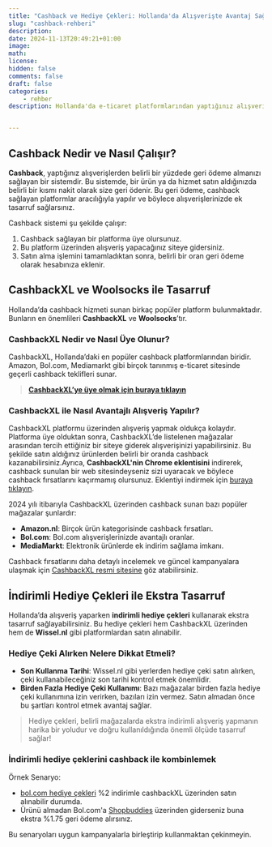 ```yaml
---
title: "Cashback ve Hediye Çekleri: Hollanda'da Alışverişte Avantaj Sağlama Rehberi"
slug: "cashback-rehberi"
description: 
date: 2024-11-13T20:49:21+01:00
image: 
math: 
license: 
hidden: false
comments: false
draft: false
categories:
    - rehber
description: Hollanda'da e-ticaret platformlarından yaptığınız alışverişlerde belirli bir yüzdede geri ödeme alabileceğinizi biliyor muydunuz? Gelin birlikte bu işin detaylarına göz atalım.


---
```


## Cashback Nedir ve Nasıl Çalışır?
**Cashback**, yaptığınız alışverişlerden belirli bir yüzdede geri ödeme almanızı sağlayan bir sistemdir. Bu sistemde, bir ürün ya da hizmet satın aldığınızda belirli bir kısmı nakit olarak size geri ödenir. Bu geri ödeme, cashback sağlayan platformlar aracılığıyla yapılır ve böylece alışverişlerinizde ek tasarruf sağlarsınız.

Cashback sistemi şu şekilde çalışır:

1. Cashback sağlayan bir platforma üye olursunuz.
2. Bu platform üzerinden alışveriş yapacağınız siteye gidersiniz.
3. Satın alma işlemini tamamladıktan sonra, belirli bir oran geri ödeme olarak hesabınıza eklenir.

## CashbackXL ve Woolsocks ile Tasarruf
Hollanda’da cashback hizmeti sunan birkaç popüler platform bulunmaktadır. Bunların en önemlileri **CashbackXL** ve **Woolsocks**’tır.

### CashbackXL Nedir ve Nasıl Üye Olunur?
CashbackXL, Hollanda’daki en popüler cashback platformlarından biridir. Amazon, Bol.com, Mediamarkt gibi birçok tanınmış e-ticaret sitesinde geçerli cashback teklifleri sunar.

> [**CashbackXL’ye üye olmak için buraya tıklayın**](<placeholder>)

### CashbackXL ile Nasıl Avantajlı Alışveriş Yapılır?
CashbackXL platformu üzerinden alışveriş yapmak oldukça kolaydır. Platforma üye olduktan sonra, CashbackXL’de listelenen mağazalar arasından tercih ettiğiniz bir siteye giderek alışverişinizi yapabilirsiniz. Bu şekilde satın aldığınız ürünlerden belirli bir oranda cashback kazanabilirsiniz.Ayrıca, **CashbackXL'nin Chrome eklentisini** indirerek, cashback sunulan bir web sitesindeyseniz sizi uyaracak ve böylece cashback fırsatlarını kaçırmamış olursunuz. Eklentiyi indirmek için [buraya tıklayın](https://www.cashbackxl.nl/blog/item/cashback-reminder-nooit-meer-een-cashback-missen).

2024 yılı itibarıyla CashbackXL üzerinden cashback sunan bazı popüler mağazalar şunlardır:

- **Amazon.nl**: Birçok ürün kategorisinde cashback fırsatları.
- **Bol.com**: Bol.com alışverişlerinizde avantajlı oranlar.
- **MediaMarkt**: Elektronik ürünlerde ek indirim sağlama imkanı.

Cashback fırsatlarını daha detaylı incelemek ve güncel kampanyalara ulaşmak için [CashbackXL resmi sitesine](https://www.cashbackxl.nl) göz atabilirsiniz.

## İndirimli Hediye Çekleri ile Ekstra Tasarruf
Hollanda’da alışveriş yaparken **indirimli hediye çekleri** kullanarak ekstra tasarruf sağlayabilirsiniz. Bu hediye çekleri hem CashbackXL üzerinden hem de **Wissel.nl** gibi platformlardan satın alınabilir.

### Hediye Çeki Alırken Nelere Dikkat Etmeli?
- **Son Kullanma Tarihi**: Wissel.nl gibi yerlerden hediye çeki satın alırken, çeki kullanabileceğiniz son tarihi kontrol etmek önemlidir.
- **Birden Fazla Hediye Çeki Kullanımı**: Bazı mağazalar birden fazla hediye çeki kullanımına izin verirken, bazıları izin vermez. Satın almadan önce bu şartları kontrol etmek avantaj sağlar.

> Hediye çekleri, belirli mağazalarda ekstra indirimli alışveriş yapmanın harika bir yoludur ve doğru kullanıldığında önemli ölçüde tasarruf sağlar!

### İndirimli hediye çeklerini cashback ile kombinlemek

Örnek Senaryo:

- [bol.com hediye çekleri](https://www.cashbackxl.nl/webshops/bol) %2 indirimle cashbackXL üzerinden satın alınabilir durumda.
- Ürünü almadan Bol.com'a [Shopbuddies](https://www.shopbuddies.nl/cashback/bol-com) üzerinden giderseniz buna ekstra %1.75 geri ödeme alırsınız. 

Bu senaryoları uygun kampanyalarla birleştirip kullanmaktan çekinmeyin.
